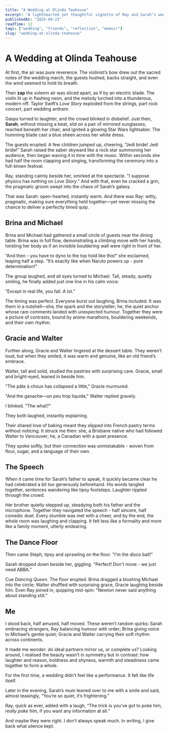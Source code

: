 ```yaml
---
title: "A Wedding at Olinda Teahouse"
excerpt: "A lighthearted yet thoughtful vignette of Ray and Sarah’s wedding in the Dandenong Ranges—where contrasts, quirks, and joy intertwined."
publishedAt: "2025-09-23"
readTime: 12
tags: ["wedding", "friends", "reflection", "memoir"]
slug: "wedding-at-olinda-teahouse"
---
```


# A Wedding at Olinda Teahouse

At first, the air was pure reverence. The violinist’s bow drew out the sacred notes of the wedding march, the guests hushed, backs straight, and even the wind seemed to hold its breath. 

Then **zap**  the solemn air was sliced apart, as if by an electric blade. The violin lit up in flashing neon, and the melody lurched into a thunderous, modern riff. Taylor Swift’s *Love Story* exploded from the strings, part rock concert, part wedding anthem.

Gasps turned to laughter, and the crowd blinked in disbelief. Just then, **Sarah**, without missing a beat, slid on a pair of mirrored sunglasses, reached beneath her chair, and ignited a glowing Star Wars lightsaber. The humming blade cast a blue sheen across her white dress.

The guests erupted. A few children jumped up, cheering, “Jedi bride! Jedi bride!” Sarah raised the saber skyward like a rock star summoning her audience, then began waving it in time with the music. Within seconds she had half the room clapping and singing, transforming the ceremony into a full-blown festival.

Ray, standing calmly beside her, smirked at the spectacle. "I suppose physics has nothing on *Love Story*." And with that, even he cracked a grin, the pragmatic groom swept into the chaos of Sarah’s galaxy.

That was Sarah: open-hearted, instantly warm. And there was Ray: witty, pragmatic, making sure everything held together—yet never missing the chance to deliver a perfectly timed quip.

## Brina and Michael

Brina and Michael had gathered a small circle of guests near the dining table. Brina was in full flow, demonstrating a climbing move with her hands, twisting her body as if an invisible bouldering wall were right in front of her.

“And then - you have to dyno to the top hold like this!” she exclaimed, leaping half a step. “It’s exactly like when Naruto powers up - pure determination!”

The group laughed, and all eyes turned to Michael. Tall, steady, quietly smiling, he finally added just one line in his calm voice:

“Except in real life, you fall. A lot.”

The timing was perfect. Everyone burst out laughing, Brina included. It was them in a nutshell—she, the spark and the storyteller; he, the quiet anchor whose rare comments landed with unexpected humour. Together they were a picture of contrasts, bound by anime marathons, bouldering weekends, and their own rhythm.  

## Gracie and Walter

Further along, Gracie and Walter lingered at the dessert table. They weren’t loud, but when they smiled, it was warm and genuine, like an old friend’s embrace. 

Walter, tall and solid, studied the pastries with surprising care. Gracie, small and bright-eyed, leaned in beside him.  

"The pâte à choux has collapsed a little," Gracie murmured.  

"And the ganache—un peu trop liquide," Walter replied gravely.  

I blinked. "The what?"  

They both laughed, instantly explaining. 

Their shared love of baking meant they slipped into French pastry terms without noticing. It struck me then: she, a Brisbane native who had followed Walter to Vancouver; he, a Canadian with a quiet presence. 

They spoke softly, but their connection was unmistakable - woven from flour, sugar, and a language of their own.  

## The Speech

When it came time for Sarah’s father to speak, it quickly became clear he had celebrated a bit too generously beforehand. His words tangled together, sentences wandering like tipsy footsteps. Laughter rippled through the crowd.  

Her brother quietly stepped up, steadying both his father and the microphone. Together they navigated the speech - half sincere, half comedic duet. Every stumble was met with a cheer, and by the end, the whole room was laughing and clapping. It felt less like a formality and more like a family moment, utterly endearing.  

## The Dance Floor

Then came Steph, tipsy and sprawling on the floor. "I'm the disco ball!"  

Sarah dropped down beside her, giggling. "Perfect! Don't move - we just need ABBA."  

Cue *Dancing Queen*. The floor erupted. Brina dragged a blushing Michael into the circle; Walter shuffled with surprising grace, Gracie laughing beside him. Even Ray joined in, quipping mid-spin: "Newton never said anything about standing still."  


## Me

I stood back, half amused, half moved. These weren’t random quirks: Sarah embracing strangers, Ray balancing humour with order; Brina giving voice to Michael’s gentle quiet; Gracie and Walter carrying their soft rhythm across continents.  

It made me wonder: do ideal partners mirror us, or complete us? Looking around, I realised the beauty wasn’t in symmetry but in contrast: how laughter and reason, boldness and shyness, warmth and steadiness came together to form a whole.  

For the first time, a wedding didn’t feel like a performance. It felt like life itself.

Later in the evening, Sarah’s mum leaned over to me with a smile and said, almost teasingly, “You’re so quiet, it’s frightening.”

Ray, quick as ever, added with a laugh, “The trick is you’ve got to poke him, *really poke him*, if you want any information at all.”

And maybe they were right. I don’t always speak much. In writing, I give back what silence kept.
